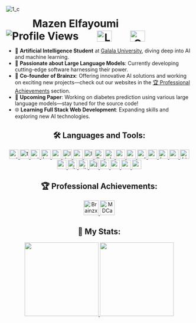 ![1_c](https://github.com/user-attachments/assets/b537c1be-4a1e-4f51-8f5e-3544b42a93ce)
    
<div align="center" style="display: flex; align-items: center; gap: 20px;">
    <h1 style="margin: 0;">Mazen Elfayoumi
    <div style="display: flex; align-items: center; gap: 50px;">
        <img src="https://komarev.com/ghpvc/?username=Mazen-Elfayoumi&label=Profile%20views&color=0e75b6&style=flat" alt="Profile Views" />
        <a href="https://www.linkedin.com/in/mazen-elfayoumi-115a18269/" target="blank">
            <img src="https://raw.githubusercontent.com/rahuldkjain/github-profile-readme-generator/master/src/images/icons/Social/linked-in-alt.svg" alt="LinkedIn" height="30" width="40" />
        </a>
        <a href="mailto:mazenelfayoumy@gmail.com">
            <img src="https://github.com/user-attachments/assets/ef7e7ce0-9a78-40b9-a8ee-f40942df5d6f" alt="Gmail" height="30" width="40" />
        </a>
    </div></h1>
</div>

- 🌟 **Artificial Intelligence Student** at [Galala University](https://www.gu.edu.eg/), diving deep into AI and machine learning.
- 🚀 **Passionate about Large Language Models**: Currently developing cutting-edge software harnessing their power.
- 🧠 **Co-founder of Brainzx**: Offering innovative AI solutions and working on exciting new projects—check out our websites in the [🏆 Professional Achievements](#professional-achievements) section.
- 📝 **Upcoming Paper**: Working on diabetes prediction using various large language models—stay tuned for the source code!
- 🌐 **Learning Full Stack Web Development**: Expanding skills and exploring new AI technologies.

<h2 align="center">🛠️ Languages and Tools:</h2>
<p align="center">
    <a href="https://www.python.org" target="_blank" rel="noreferrer">
        <img src="https://img.shields.io/badge/Python-3776AB?style=for-the-badge&logo=python&logoColor=white" alt="python" height="25px"/>
    </a>
    <a href="https://www.tensorflow.org/" target="_blank" rel="noreferrer">
        <img src="https://img.shields.io/badge/TensorFlow-FE7F2D?style=for-the-badge&logo=tensorflow&logoColor=white" alt="tensorflow" height="25px"/>
    </a>
    <a href="https://pytorch.org/" target="_blank" rel="noreferrer">
        <img src="https://img.shields.io/badge/PyTorch-EF6C00?style=for-the-badge&logo=pytorch&logoColor=white" alt="pytorch" height="25px"/>
    </a>
    <a href="https://huggingface.co/" target="_blank" rel="noreferrer">
        <img src="https://img.shields.io/badge/Hugging_Face-F2C7E0?style=for-the-badge&logo=huggingface&logoColor=black" alt="huggingface" height="25px"/>
    </a>
    <a href="https://openai.com/" target="_blank" rel="noreferrer">
        <img src="https://img.shields.io/badge/OpenAI-0A0A0A?style=for-the-badge&logo=openai&logoColor=white" alt="openai" height="25px"/>
    </a>
    <a href="https://llama.meta.com/" target="_blank" rel="noreferrer">
        <img src="https://img.shields.io/badge/LLaMA-4B3F6D?style=for-the-badge&logo=llama&logoColor=white" alt="llama" height="25px"/>
    </a>
    <a href="https://groq.com/" target="_blank" rel="noreferrer">
        <img src="https://img.shields.io/badge/Groq-2D4A40?style=for-the-badge&logo=groq&logoColor=white" alt="groq" height="25px"/>
    </a>
    <a href="https://langchain.com/" target="_blank" rel="noreferrer">
        <img src="https://img.shields.io/badge/LangChain-0C4A6E?style=for-the-badge&logo=langchain&logoColor=white" alt="langchain" height="25px"/>
    </a>
    <a href="https://flask.palletsprojects.com/" target="_blank" rel="noreferrer">
        <img src="https://img.shields.io/badge/Flask-000000?style=for-the-badge&logo=flask&logoColor=white" alt="flask" height="25px"/>
    </a>
    <a href="https://www.trychroma.com/" target="_blank" rel="noreferrer">
        <img src="https://img.shields.io/badge/Chroma_DB-2C3E50?style=for-the-badge&logo=chroma&logoColor=white" alt="chroma db" height="25px"/>
    </a>
    <a href="https://www.mysql.com/" target="_blank" rel="noreferrer">
        <img src="https://img.shields.io/badge/MySQL-00758F?style=for-the-badge&logo=mysql&logoColor=white" alt="mysql" height="25px"/>
    </a>
    <a href="https://www.mathworks.com/products/matlab.html" target="_blank" rel="noreferrer">
        <img src="https://img.shields.io/badge/Matlab-0076A8?style=for-the-badge&logo=matlab&logoColor=white" alt="matlab" height="25px"/>
    </a>
    <a href="https://www.w3schools.com/cpp/" target="_blank" rel="noreferrer">
        <img src="https://img.shields.io/badge/C%2B%2B-F34B7F?style=for-the-badge&logo=c%2B%2B&logoColor=white" alt="cplusplus" height="25px"/>
    </a>
    <a href="https://blog.google/technology/developers/google-gemma-2/" target="_blank" rel="noreferrer">
        <img src="https://img.shields.io/badge/Google_Gemini-FF5722?style=for-the-badge&logo=google&logoColor=white" alt="gemini" height="25px"/>
    </a>
    <a href="https://www.hostinger.com/" target="_blank" rel="noreferrer">
        <img src="https://img.shields.io/badge/Hostinger-FF6F00?style=for-the-badge&logo=hostinger&logoColor=white" alt="hostinger" height="25px"/>
    </a>
    <a href="https://httpd.apache.org/" target="_blank" rel="noreferrer">
        <img src="https://img.shields.io/badge/Apache-D22128?style=for-the-badge&logo=apache&logoColor=white" alt="apache" height="25px"/>
    </a>
    <a href="https://www.w3schools.com/html/html_intro.asp" target="_blank" rel="noreferrer">
        <img src="https://img.shields.io/badge/HTML5-E34F26?style=for-the-badge&logo=html5&logoColor=white" alt="html5" height="25px"/>
    </a>
    <a href="https://www.w3schools.com/css/" target="_blank" rel="noreferrer">
        <img src="https://img.shields.io/badge/CSS3-1572B6?style=for-the-badge&logo=css3&logoColor=white" alt="css3" height="25px"/>
    </a>
    <a href="https://git-scm.com/" target="_blank" rel="noreferrer">
        <img src="https://img.shields.io/badge/Git-F05032?style=for-the-badge&logo=git&logoColor=white" alt="git" height="25px"/>
    </a>
    <a href="https://github.com/" target="_blank" rel="noreferrer">
        <img src="https://img.shields.io/badge/GitHub-181717?style=for-the-badge&logo=github&logoColor=white" alt="github" height="25px"/>
    </a>
    <a href="https://jupyter.org/" target="_blank" rel="noreferrer">
        <img src="https://img.shields.io/badge/Jupyter-F37626?style=for-the-badge&logo=jupyter&logoColor=white" alt="jupyter" height="25px"/>
    </a>
    <a href="https://code.visualstudio.com/" target="_blank" rel="noreferrer">
        <img src="https://img.shields.io/badge/Visual_Studio_Code-007ACC?style=for-the-badge&logo=visual-studio-code&logoColor=white" alt="vscode" height="25px"/>
    </a>
    <a href="https://powerautomate.microsoft.com/" target="_blank" rel="noreferrer">
        <img src="https://img.shields.io/badge/Power_Automate-0078D4?style=for-the-badge&logo=microsoft-power-automate&logoColor=white" alt="power automate" height="25px"/>
    </a>
    <a href="https://www.microsoft.com/en-us/microsoft-365/excel" target="_blank" rel="noreferrer">
        <img src="https://img.shields.io/badge/Microsoft_Excel-217346?style=for-the-badge&logo=microsoft-excel&logoColor=white" alt="excel" height="25px"/>
    </a>
    <a href="https://www.notion.so/" target="_blank" rel="noreferrer">
        <img src="https://img.shields.io/badge/Notion-000000?style=for-the-badge&logo=notion&logoColor=white" alt="notion" height="25px"/>
    </a>
</p>
<h2 id="professional-achievements" align="center">🏆 Professional Achievements:</h2>
<p align="center">
    <a href="https://www.brainzx.ai/" target="_blank" rel="noreferrer">
        <img src="https://github.com/user-attachments/assets/caaf75dc-dcc2-4ed7-9898-8ed763836a64" alt="Brainzx" width="40" height="40"/>
    </a>
    <a href="https://mdcana.com/" target="_blank" rel="noreferrer">
        <img src="https://github.com/user-attachments/assets/8fa2df9e-beb8-4602-99b7-28f66d7aa342" alt="MDCana" width="40" height="40"/>
    </a>
</p>
<h2 align="center">🌟 My Stats:</h2>
<p align="center">
    <a href="https://github.com/anuraghazra/github-readme-stats">
        <img height="200" src="https://github-readme-stats.vercel.app/api?username=MazenElfayoumi&theme=transparent" />
    </a>
    <a href="https://github.com/anuraghazra/convoychat">
        <img height="200" src="https://github-readme-stats.vercel.app/api/top-langs?username=MazenElfayoumi&layout=compact&langs_count=8&card_width=320&theme=transparent" />
    </a>
</p>
